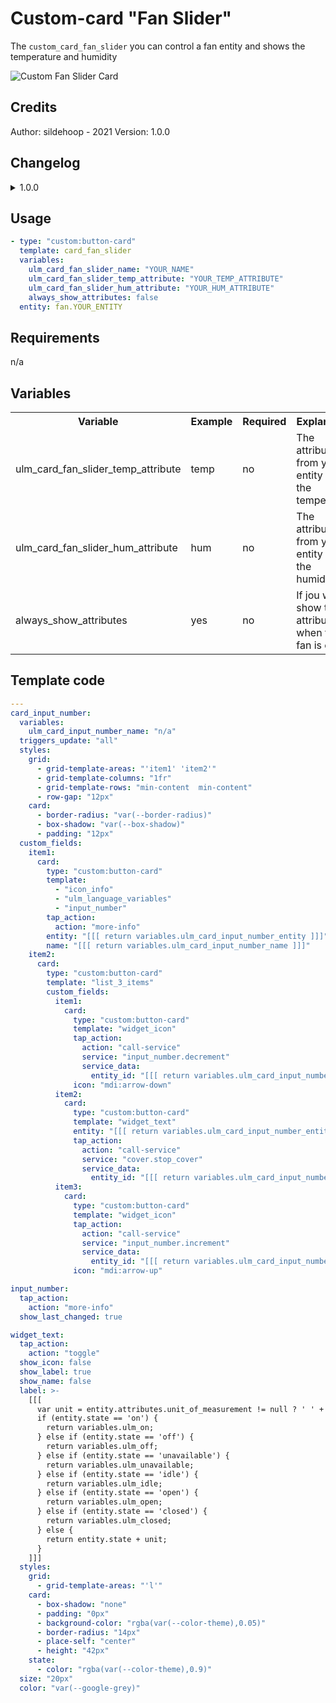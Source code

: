 # Custom-card "Fan Slider"
The `custom_card_fan_slider` you can control a fan entity and shows the temperature and humidity

![Custom Fan Slider Card](./screenshots/custom_card_fan_slider.png)

## Credits
Author: sildehoop - 2021
Version: 1.0.0

## Changelog
<details>
<summary>1.0.0</summary>
Initial release
</details>

## Usage

```yaml
- type: "custom:button-card"
  template: card_fan_slider
  variables:
    ulm_card_fan_slider_name: "YOUR_NAME"
    ulm_card_fan_slider_temp_attribute: "YOUR_TEMP_ATTRIBUTE"
    ulm_card_fan_slider_hum_attribute: "YOUR_HUM_ATTRIBUTE"
    always_show_attributes: false
  entity: fan.YOUR_ENTITY
```

## Requirements
n/a

## Variables
<table>
<tr>
<th>Variable</th>
<th>Example</th>
<th>Required</th>
<th>Explanation</th>
</tr>
<tr>
<td>ulm_card_fan_slider_temp_attribute</td>
<td>temp</td>
<td>no</td>
<td>The attribute from your entity to get the temperature</td>
</tr>
<tr>
<td>ulm_card_fan_slider_hum_attribute</td>
<td>hum</td>
<td>no</td>
<td>The attribute from your entity to get the humidity</td>
</tr>
<tr>
<td>always_show_attributes</td>
<td>yes</td>
<td>no</td>
<td>If jou wat to show the attributes when the fan is off</td>
</tr>
</table>

## Template code

```yaml
---
card_input_number:
  variables:
    ulm_card_input_number_name: "n/a"
  triggers_update: "all"
  styles:
    grid:
      - grid-template-areas: "'item1' 'item2'"
      - grid-template-columns: "1fr"
      - grid-template-rows: "min-content  min-content"
      - row-gap: "12px"
    card:
      - border-radius: "var(--border-radius)"
      - box-shadow: "var(--box-shadow)"
      - padding: "12px"
  custom_fields:
    item1:
      card:
        type: "custom:button-card"
        template:
          - "icon_info"
          - "ulm_language_variables"
          - "input_number"
        tap_action:
          action: "more-info"
        entity: "[[[ return variables.ulm_card_input_number_entity ]]]"
        name: "[[[ return variables.ulm_card_input_number_name ]]]"
    item2:
      card:
        type: "custom:button-card"
        template: "list_3_items"
        custom_fields:
          item1:
            card:
              type: "custom:button-card"
              template: "widget_icon"
              tap_action:
                action: "call-service"
                service: "input_number.decrement"
                service_data:
                  entity_id: "[[[ return variables.ulm_card_input_number_entity ]]]"
              icon: "mdi:arrow-down"
          item2:
            card:
              type: "custom:button-card"
              template: "widget_text"
              entity: "[[[ return variables.ulm_card_input_number_entity ]]]"
              tap_action:
                action: "call-service"
                service: "cover.stop_cover"
                service_data:
                  entity_id: "[[[ return variables.ulm_card_input_number_entity ]]]"
          item3:
            card:
              type: "custom:button-card"
              template: "widget_icon"
              tap_action:
                action: "call-service"
                service: "input_number.increment"
                service_data:
                  entity_id: "[[[ return variables.ulm_card_input_number_entity ]]]"
              icon: "mdi:arrow-up"

input_number:
  tap_action:
    action: "more-info"
  show_last_changed: true

widget_text:
  tap_action:
    action: "toggle"
  show_icon: false
  show_label: true
  show_name: false
  label: >-
    [[[
      var unit = entity.attributes.unit_of_measurement != null ? ' ' + entity.attributes.unit_of_measurement : ''
      if (entity.state == 'on') {
        return variables.ulm_on;
      } else if (entity.state == 'off') {
        return variables.ulm_off;
      } else if (entity.state == 'unavailable') {
        return variables.ulm_unavailable;
      } else if (entity.state == 'idle') {
        return variables.ulm_idle;
      } else if (entity.state == 'open') {
        return variables.ulm_open;
      } else if (entity.state == 'closed') {
        return variables.ulm_closed;
      } else {
        return entity.state + unit;
      }
    ]]]
  styles:
    grid:
      - grid-template-areas: "'l'"
    card:
      - box-shadow: "none"
      - padding: "0px"
      - background-color: "rgba(var(--color-theme),0.05)"
      - border-radius: "14px"
      - place-self: "center"
      - height: "42px"
    state:
      - color: "rgba(var(--color-theme),0.9)"
  size: "20px"
  color: "var(--google-grey)"

```